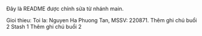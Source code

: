 Đây là README được chỉnh sửa từ nhánh main.


Gioi thieu: Toi la: Nguyen Ha Phuong Tan, MSSV: 220871.
Thêm ghi chú buổi 2
Stash 1
Thêm ghi chú buổi 2
